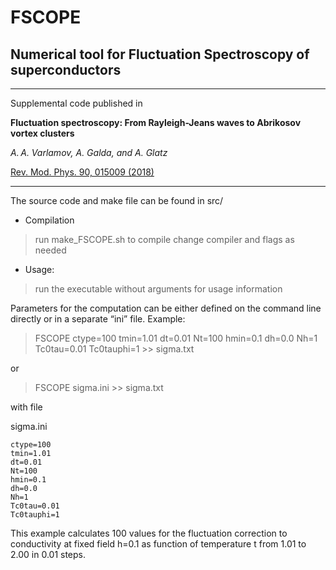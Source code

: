 # FSCOPE
## Numerical tool for Fluctuation Spectroscopy of superconductors
---
Supplemental code published in

**Fluctuation spectroscopy: From Rayleigh-Jeans waves to Abrikosov vortex clusters**

_A. A. Varlamov, A. Galda, and A. Glatz_

[Rev. Mod. Phys. 90, 015009 (2018)](https://link.aps.org/doi/10.1103/RevModPhys.90.015009)

---

The source code and make file can be found in src/

+ Compilation
> run make_FSCOPE.sh to compile change compiler and flags as needed


+ Usage:
> run the executable without arguments for usage information

Parameters for the computation can be either defined on the command line directly or in a separate “ini” file.
Example:

> FSCOPE ctype=100 tmin=1.01 dt=0.01 Nt=100 hmin=0.1 dh=0.0 Nh=1 Tc0tau=0.01 Tc0tauphi=1 >> sigma.txt

or 

> FSCOPE sigma.ini >> sigma.txt

with file

sigma.ini
```
ctype=100
tmin=1.01
dt=0.01
Nt=100
hmin=0.1
dh=0.0
Nh=1
Tc0tau=0.01
Tc0tauphi=1
```

This example calculates 100 values for the fluctuation correction to conductivity at fixed field h=0.1 as function of temperature t from 1.01 to 2.00 in 0.01 steps.
